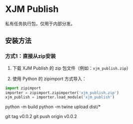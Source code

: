 # XJM Publish

私有任务执行包，仅用于内部分发。

## 安装方法

### 方式1：直接从zip安装
1. 下载 XJM Publish 的 zip 包文件（例如：`xjm_publish.zip`）

2. 使用 Python 的 zipimport 方式导入：
```python
import zipimport
importer = zipimport.zipimporter('xjm_publish.zip')
xjm_publish = importer.load_module('xjm_publish')

```

python -m build
python -m twine upload dist/*

git tag v0.0.2
git push origin v0.0.2